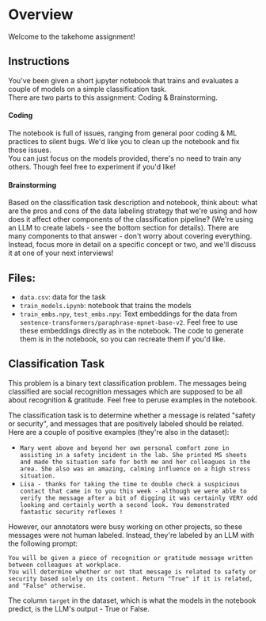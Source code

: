 # Overview
Welcome to the takehome assignment!
## Instructions
You've been given a short jupyter notebook that trains and evaluates a couple of models on a simple classification task.   
There are two parts to this assignment: Coding & Brainstorming.
#### Coding
The notebook is full of issues, ranging from general poor coding & ML practices to silent bugs. We'd like you to clean up the notebook and fix those issues.    
You can just focus on the models provided, there's no need to train any others. Though feel free to experiment if you'd like!  
#### Brainstorming
Based on the classification task description and notebook, think about: what are the pros and cons of the data labeling strategy that we're using and how does it affect other components of the classification pipeline? (We're using an LLM to create labels - see the bottom section for details). 
There are many components to that answer - don't worry about covering everything. Instead, focus more in detail on a specific concept or two, and we'll discuss it at one of your next interviews!

## Files:
* `data.csv`: data for the task
* `train_models.ipynb`: notebook that trains the models
* `train_embs.npy`, `test_embs.npy`: Text embeddings for the data from `sentence-transformers/paraphrase-mpnet-base-v2`. Feel free to use these embeddings directly as in the notebook. The code to generate them is in the notebook, so you can recreate them if you'd like.


## Classification Task
This problem is a binary text classification problem. The messages being classified are social recognition messages which are supposed to be all about recognition & gratitude. Feel free to peruse examples in the notebook.  

The classification task is to determine whether a message is related "safety or security", and messages that are positively labeled should be related. Here are a couple of positive examples (they're also in the dataset):
* `Mary went above and beyond her own personal comfort zone in assisting in a safety incident in the lab. She printed MS sheets and made the situation safe for both me and her colleagues in the area. She also was an amazing, calming influence on a high stress situation.`
* `Lisa - thanks for taking the time to double check a suspicious contact that came in to you this week - although we were able to verify the message after a bit of digging it was certainly VERY odd looking and certainly worth a second look. You demonstrated fantastic security reflexes !`


However, our annotators were busy working on other projects, so these messages were not human labeled. Instead, they're labeled by an LLM with the following prompt:  
```
You will be given a piece of recognition or gratitude message written between colleagues at workplace.
You will determine whether or not that message is related to safety or security based solely on its content. Return "True" if it is related, and "False" otherwise.
```
The column `target` in the dataset, which is what the models in the notebook predict, is the LLM's output - True or False.